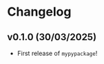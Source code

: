 # Changelog

<!--next-version-placeholder-->

## v0.1.0 (30/03/2025)

- First release of `mypypackage`!